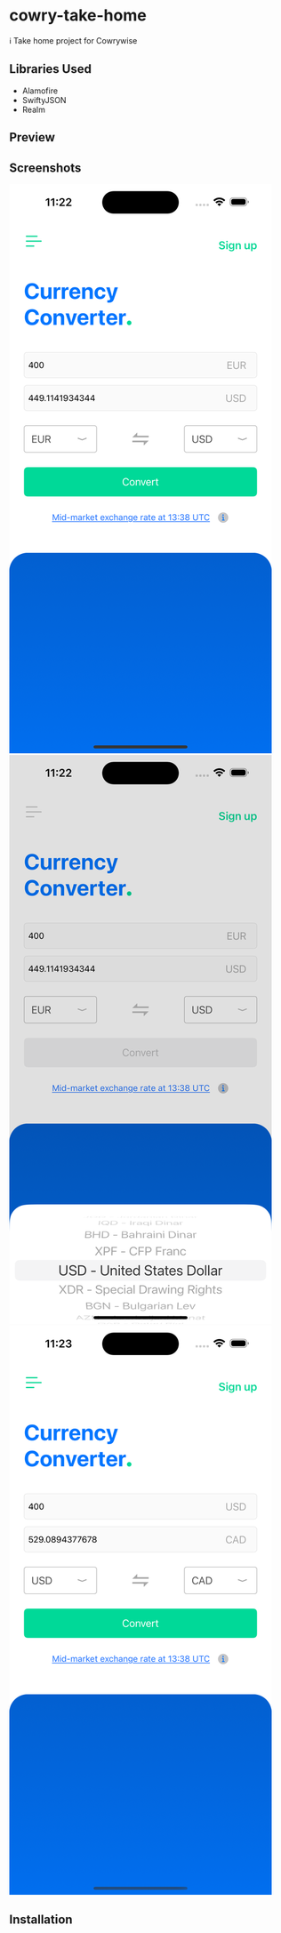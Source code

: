 # cowry-take-home

ℹ️ Take home project for Cowrywise

## Libraries Used
- Alamofire
- SwiftyJSON
- Realm

## Preview

## Screenshots
<img src="ReadMeAssets/view1.png"/>
<img src="ReadMeAssets/view2.png"/>
<img src="ReadMeAssets/view3.png"/>

## Installation
